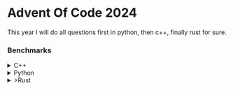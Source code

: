 # Advent Of Code 2024

This year I will do all questions first in python, then c++, finally rust for sure.

### Benchmarks

<details>

<summary>C++</summary>

```fish
./bin/day1
  Time (mean ± σ):       2.1 ms ±   0.3 ms    [User: 0.7 ms, System: 1.2 ms]
  Range (min … max):     1.7 ms …   3.5 ms    940 runs

./bin/day2
  Time (mean ± σ):       5.0 ms ±   0.4 ms    [User: 3.3 ms, System: 1.4 ms]
  Range (min … max):     4.3 ms …   7.1 ms    563 runs

./bin/day3
  Time (mean ± σ):       2.5 ms ±   0.3 ms    [User: 0.9 ms, System: 1.3 ms]
  Range (min … max):     2.0 ms …   5.2 ms    1002 runs
./bin/day4
  Time (mean ± σ):       5.1 ms ±   0.4 ms    [User: 3.4 ms, System: 1.4 ms]
  Range (min … max):     4.4 ms …   7.0 ms    594 runs
```

</details>

<details>

<summary>Python</summary>

```fish
python day1.py
  Time (mean ± σ):     112.4 ms ±   3.2 ms    [User: 43.8 ms, System: 68.7 ms]
  Range (min … max):   109.0 ms … 125.3 ms    23 runs

python day2.py
  Time (mean ± σ):     126.3 ms ±   2.6 ms    [User: 58.8 ms, System: 68.0 ms]
  Range (min … max):   122.7 ms … 132.1 ms    24 runs

python day3.py
  Time (mean ± σ):     123.6 ms ±   2.8 ms    [User: 56.3 ms, System: 67.6 ms]
  Range (min … max):   120.0 ms … 129.8 ms    24 runs

python day4.py
  Time (mean ± σ):     315.6 ms ±   3.7 ms    [User: 240.1 ms, System: 70.2 ms]
  Range (min … max):   311.6 ms … 324.8 ms    10 runs
```

</details>

<details>
<summary>>Rust</summary>

```fish
🎄 Day 1🎄
🎯 Part 1 -> 2264607
⚡ Took 0.19217ms

🎯 Part 2 -> 19457120
⚡ Took 0.17835ms

⚡ Took Total 0.37052ms
❄️  -------------------- ❄️

🎄 Day 2🎄
🎯 Part 1 -> 279
⚡ Took 0.29730ms

🎯 Part 2 -> 343
⚡ Took 0.67139ms

⚡ Took Total 0.96869ms
❄️  -------------------- ❄️

🎄 Day 3🎄
🎯 Part 1 -> 187825547
⚡ Took 1.19724ms

🎯 Part 2 -> 85508223
⚡ Took 0.95990ms

⚡ Took Total 2.15714ms
❄️  -------------------- ❄️

🎄 Day 4🎄
🎯 Part 1 -> 2685
⚡ Took 10.56872ms

🎯 Part 2 -> 2048
⚡ Took 3.29451ms

⚡ Took Total 13.86324ms
❄️  -------------------- ❄️
```

</details>
